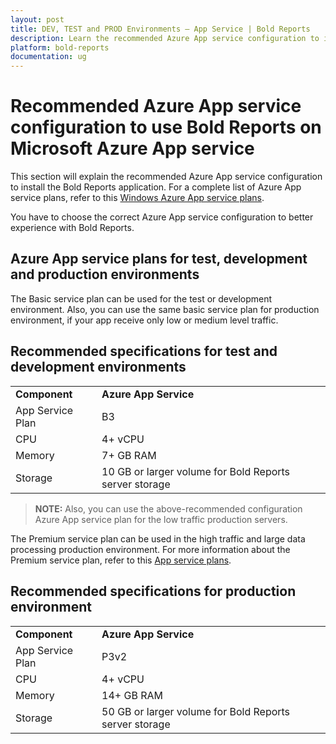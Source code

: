```yaml
---
layout: post
title: DEV, TEST and PROD Environments – App Service | Bold Reports
description: Learn the recommended Azure App service configuration to install the Bold Reports application in test, development, and production environments for embedding use.
platform: bold-reports
documentation: ug
---
```


# Recommended Azure App service configuration to use Bold Reports on Microsoft Azure App service

This section will explain the recommended Azure App service configuration to install the Bold Reports application. For a complete list of Azure App service plans, refer to this [Windows Azure App service plans](https://azure.microsoft.com/en-in/pricing/details/app-service/windows).

You have to choose the correct Azure App service configuration to better experience with Bold Reports.

## Azure App service plans for test, development and production environments

 The Basic service plan can be used for the test or development environment. Also, you can use the same basic service plan for production environment, if your app receive only low or medium level traffic.

## Recommended specifications for test and development environments

<table>
 <tr>
    <td>
       <span style="font-weight:bold">Component</span>
    </td>
     <td>
        <span style="font-weight:bold">Azure App Service</span>
    </td>
 </tr>
 <tr>
 <td> App Service Plan </td>
 <td> B3 </td>
 </tr>
 <tr>
 <td> CPU </td>
 <td> 4+ vCPU </td>
 </tr>
 <td> Memory </td>
 <td> 7+ GB RAM </td>
 </tr>
 <tr>
 <td> Storage </td>
 <td> 10 GB or larger volume for Bold Reports server storage </td>
 </tr>
 </table>

 > **NOTE:**  Also, you can use the above-recommended configuration Azure App service plan for the low traffic production servers.

The Premium service plan can be used in the high traffic and large data processing production environment. For more information about the Premium service plan, refer to this [App service plans](https://azure.microsoft.com/en-in/pricing/details/app-service/windows/).

## Recommended specifications for production environment

<table>
 <tr>
    <td>
       <span style="font-weight:bold">Component</span>
    </td>
     <td>
        <span style="font-weight:bold">Azure App Service</span>
    </td>
 </tr>
 <tr>
 <td> App Service Plan </td>
 <td> P3v2 </td>
 </tr>
 <tr>
 <td> CPU </td>
 <td> 4+ vCPU </td>
 </tr>
 <tr>
 <td> Memory </td>
 <td> 14+ GB RAM </td>
 </tr>
 <tr>
 <td> Storage </td>
 <td> 50 GB or larger volume for Bold Reports server storage </td>
 </tr>
 </table>
